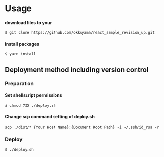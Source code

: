 # Usage

#### download files to your

```bash
$ git clone https://github.com/okkuyama/react_sample_revision_up.git
```

#### install packages

```bash
$ yarn install
```

## Deployment method including version control

### Preparation

#### Set shellscript permissions

```bash
$ chmod 755 ./deploy.sh
```

#### Change scp command setting of deploy.sh

```
scp ./dist/* {Your Host Name}:{Document Root Path} -i ~/.ssh/id_rsa -r
```

### Deploy

```bash
$ ./deploy.sh
```
